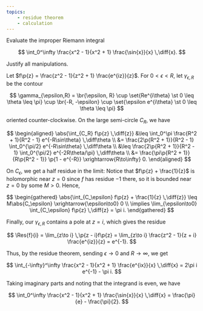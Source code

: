 ```yaml
---
topics:
    - residue theorem
    - calculation
---
```


<problem>

Evaluate the improper Riemann integral

$$
\int_0^\infty \frac{x^2 - 1}{x^2 + 1} \frac{\sin{x}}{x} \,\diff{x}.
$$

Justify all manipulations.

</problem>

<solution>

Let $f\p{z} = \frac{z^2 - 1}{z^2 + 1} \frac{e^{iz}}{z}$. For $0 < \epsilon < R$, let $\gamma_{\epsilon,R}$ be the contour

$$
\gamma_{\epsilon,R}
    = \br{\epsilon, R} \cup \set{Re^{i\theta} \st 0 \leq \theta \leq \pi} \cup \br{-R, -\epsilon} \cup \set{\epsilon e^{i\theta} \st 0 \leq \theta \leq \pi}
$$

oriented counter-clockwise. On the large semi-circle $C_R$, we have

$$
\begin{aligned}
    \abs{\int_{C_R} f\p{z} \,\diff{z}}
        &\leq \int_0^\pi \frac{R^2 + 1}{R^2 - 1} e^{-R\sin\theta} \,\diff\theta \\
        &= \frac{2\p{R^2 + 1}}{R^2 - 1} \int_0^{\pi/2} e^{-R\sin\theta} \,\diff\theta \\
        &\leq \frac{2\p{R^2 + 1}}{R^2 - 1} \int_0^{\pi/2} e^{-2R\theta/\pi} \,\diff\theta \\
        &= \frac{\pi\p{R^2 + 1}}{R\p{R^2 - 1}} \p{1 - e^{-R}}
            \xrightarrow{R\to\infty} 0.
\end{aligned}
$$

On $C_\epsilon$, we get a half residue in the limit: Notice that $f\p{z} + \frac{1}{z}$ is holomorphic near $z = 0$ since $f$ has residue $-1$ there, so it is bounded near $z = 0$ by some $M > 0$. Hence,

$$
\begin{gathered}
    \abs{\int_{C_\epsilon} f\p{z} + \frac{1}{z} \,\diff{z}}
        \leq M\abs{C_\epsilon} \xrightarrow{\epsilon\to0} 0 \\
    \implies
    \lim_{\epsilon\to0} \int_{C_\epsilon} f\p{z} \,\diff{z}
        = \pi i.
\end{gathered}
$$

Finally, our $\gamma_{\epsilon,R}$ contains a pole at $z = i$, which gives the residue

$$
\Res{f}{i}
    = \lim_{z\to i} \,\p{z - i}f\p{z}
    = \lim_{z\to i} \frac{z^2 - 1}{z + i} \frac{e^{iz}}{z}
    = e^{-1}.
$$

Thus, by the residue theorem, sending $\epsilon \to 0$ and $R \to \infty$, we get

$$
\int_{-\infty}^\infty \frac{x^2 - 1}{x^2 + 1} \frac{e^{ix}}{x} \,\diff{x}
    = 2\pi i e^{-1} - \pi i.
$$

Taking imaginary parts and noting that the integrand is even, we have

$$
\int_0^\infty \frac{x^2 - 1}{x^2 + 1} \frac{\sin{x}}{x} \,\diff{x}
    = \frac{\pi}{e} - \frac{\pi}{2}.
$$

</solution>
